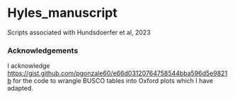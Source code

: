 # Hyles_manuscript
Scripts associated with Hundsdoerfer et al, 2023

### Acknowledgements 

I acknowledge https://gist.github.com/pgonzale60/e66d03120764758544bba596d5e9821b for the code to wrangle BUSCO tables into Oxford plots which I have adapted.
